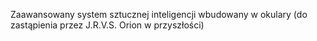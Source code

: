 Zaawansowany system sztucznej inteligencji wbudowany w okulary
(do zastąpienia przez J.R.V.S. Orion w przyszłości)